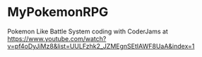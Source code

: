 # MyPokemonRPG

Pokemon Like Battle System
 coding with CoderJams at https://www.youtube.com/watch?v=pf4oDyJiMz8&list=UULFzhk2_JZMEgnSEtIAWF8UaA&index=1
